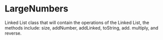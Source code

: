 # LargeNumbers
Linked List class that will contain the operations of the Linked List, the methods include: size, addNumber, addLinked, toString, add. multiply, and reverse.
